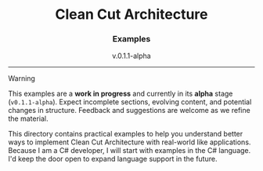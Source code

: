<h1 align="center">Clean Cut Architecture</h1>
<h3 align="center">Examples</h3>
<p align="center">v.0.1.1-alpha</p>

---

> [!WARNING]
> This examples are a **work in progress** and currently in its **alpha** stage (`v0.1.1-alpha`). Expect incomplete sections, evolving content, and potential changes in structure. Feedback and suggestions are welcome as we refine the material.

This directory contains practical examples to help you understand better ways to implement Clean Cut Architecture with real-world like applications. Because I am a C# developer, I will start with examples in the C# language. I'd keep the door open to expand language support in the future.
